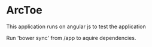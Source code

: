 ArcToe
=============

This application runs on angular js to test the application 

Run 'bower sync' from /app to aquire dependencies. 